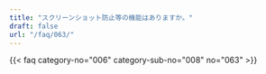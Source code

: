 ```yaml
---
title: "スクリーンショット防止等の機能はありますか。"
draft: false
url: "/faq/063/"
---
```


{{< faq category-no="006" category-sub-no="008" no="063" >}}
